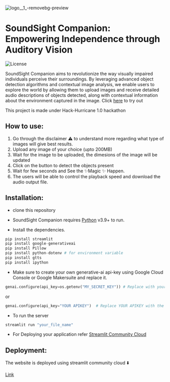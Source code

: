 
![logo__1_-removebg-preview](https://github.com/ArchismwanChatterjee/Hack-Hurricane-1.0/assets/115975340/b1834188-dee7-44fa-b306-0cdb40fcb3e7)


# SoundSight Companion: Empowering Independence through Auditory Vision

![License](https://badgen.net/github/license/micromatch/micromatch)

SoundSight Companion aims to revolutionize the way visually impaired individuals perceive their surroundings. By leveraging advanced object detection algorithms and contextual image analysis, we enable users to explore the world by allowing them to upload images and receive detailed audio descriptions of objects detected, along with contextual information about the environment captured in the image.
Click [here](https://soundsight-companion.streamlit.app/) to try out

This project is made under Hack-Hurricane 1.0 hackathon

## How to use:
1. Go through the disclaimer ⚠️ to understand more regarding what type of images will give best results.
2. Upload any image of your choice (upto 200MB)
3. Wait for the image to be uploaded, the dimesions of the image will be updated
4. Click on the button to detect the objects present
5. Wait for few seconds and See the ✨Magic ✨ Happen.
6. The users will be able to control the playback speed and download the audio output file.

## Installation:

- clone this repository

- SoundSight Companion requires [Python](https://www.python.org/) v3.9+ to run.

- Install the dependencies.

```python
pip install streamlit
pip install google-generativeai
pip install Pillow
pip install python-dotenv # for environment variable
pip install gtts
pip install ipython
```
- Make sure to create your own generative-ai api-key using Google Cloud Console or Google Makersuite and replace it.

```python
genai.configure(api_key=os.getenv("MY_SECRET_KEY")) # Replace with your own api-key by creating .env file
```
or 
```python
genai.configure(api_key="YOUR APIKEY")  # Replace YOUR APIKEY with the actual value of your apikey 
```

- To run the server
```python
streamlit run "your_file_name"
```

- For Deploying your application refer [Streamlit Community Cloud](https://docs.streamlit.io/streamlit-community-cloud/get-started)

## Deployment:

The website is deployed using streamlit community cloud ⬇️

[Link](https://soundsight-companion.streamlit.app/) 
